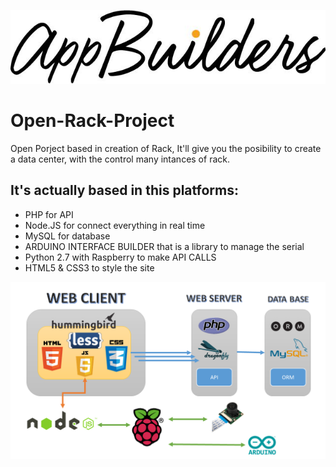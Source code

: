 <p align="center">
	<!---
			![alt tag](https://github.com/nalancer08/Arduino-Interface-Builder/blob/master/logo.jpeg)
-->
  <img src="https://github.com/nalancer08/Arduino-Interface-Builder/blob/master/logo.jpeg">
</p>

# Open-Rack-Project
Open Porject based in creation of Rack, It'll give you the posibility to create a data center, with the control many intances of rack.

## It's actually based in this platforms:
- PHP for API
- Node.JS for connect everything in real time
- MySQL for database
- ARDUINO INTERFACE BUILDER that is a library to manage the serial
- Python 2.7 with Raspberry to make API CALLS
- HTML5 & CSS3 to style the site


<p align="center">
  <img src="https://github.com/nalancer08/Open-Rack-Project/blob/master/Open-Rack-Project-2.png">
</p>
